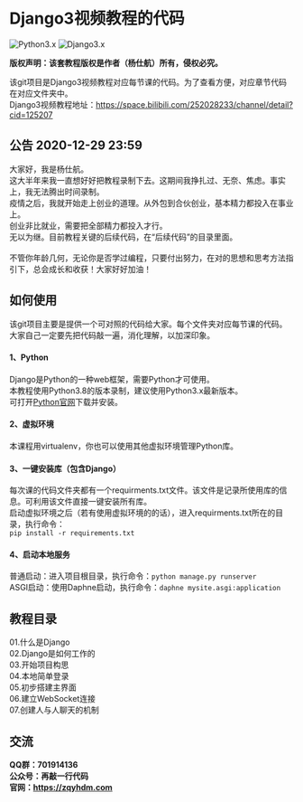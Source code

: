 # Django3视频教程的代码
![Python3.x](https://img.shields.io/badge/Python-3.x-519dd9.svg)
![Django3.x](https://img.shields.io/badge/Django-3.x-519dd9.svg)

**版权声明：该套教程版权是作者（杨仕航）所有，侵权必究。**

该git项目是Django3视频教程对应每节课的代码。为了查看方便，对应章节代码在对应文件夹中。<br>
Django3视频教程地址：https://space.bilibili.com/252028233/channel/detail?cid=125207

## 公告 2020-12-29 23:59
大家好，我是杨仕航。<br>
这大半年来我一直想好好把教程录制下去。这期间我挣扎过、无奈、焦虑。事实上，我无法腾出时间录制。<br>
疫情之后，我就开始走上创业的道理。从外包到合伙创业，基本精力都投入在事业上。<br>
创业非比就业，需要把全部精力都投入才行。<br>
无以为继。目前教程关键的后续代码，在“后续代码”的目录里面。<br>
<br>
不管你年龄几何，无论你是否学过编程，只要付出努力，在对的思想和思考方法指引下，总会成长和收获！大家好好加油！

## 如何使用
该git项目主要是提供一个可对照的代码给大家。每个文件夹对应每节课的代码。<br>
大家自己一定要先把代码敲一遍，消化理解，以加深印象。

#### 1、Python
Django是Python的一种web框架，需要Python才可使用。<br>
本教程使用Python3.8的版本录制，建议使用Python3.x最新版本。<br>
可打开[Python官网](https://www.python.org/downloads/)下载并安装。

#### 2、虚拟环境
本课程用virtualenv，你也可以使用其他虚拟环境管理Python库。

#### 3、一键安装库（包含Django）
每次课的代码文件夹都有一个requirments.txt文件。该文件是记录所使用库的信息。可利用该文件直接一键安装所有库。<br>
启动虚拟环境之后（若有使用虚拟环境的的话），进入requirments.txt所在的目录，执行命令：<br>
```pip install -r requirements.txt```

#### 4、启动本地服务
普通启动：进入项目根目录，执行命令：```python manage.py runserver```<br>
ASGI启动：使用Daphne启动，执行命令：```daphne mysite.asgi:application```<br>

## 教程目录
01.什么是Django<br>
02.Django是如何工作的<br>
03.开始项目构思<br>
04.本地简单登录<br>
05.初步搭建主界面<br>
06.建立WebSocket连接<br>
07.创建人与人聊天的机制<br>

## 交流
**QQ群：701914136**<br>
**公众号：再敲一行代码**<br>
**官网：https://zqyhdm.com**
